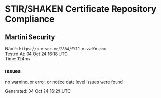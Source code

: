 # STIR/SHAKEN Certificate Repository Compliance

## Martini Security

Name: `https://p.mtsec.me/2884/SY7J_m-vvdYn.pem`\
Tested At: 04 Oct 24 16:18 UTC\
Time: 124ms

### Issues

no warning, or error, or notice date level issues were found

Generated: 04 Oct 24 16:29 UTC